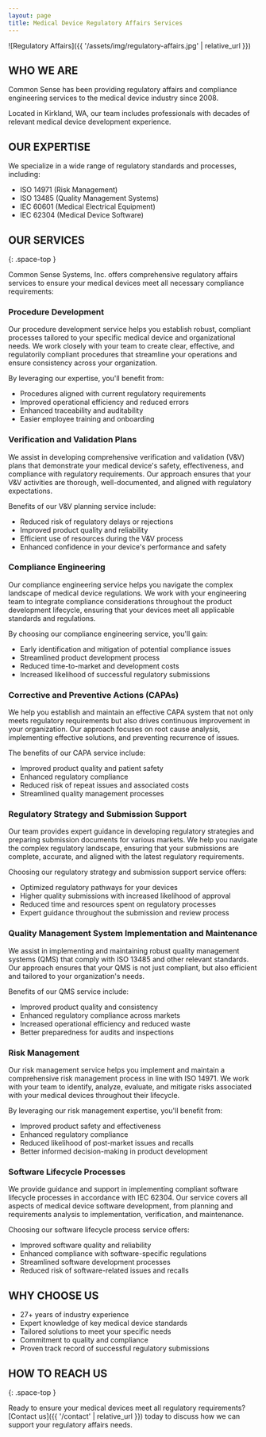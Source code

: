 ```yaml
---
layout: page
title: Medical Device Regulatory Affairs Services
---
```


![Regulatory Affairs]({{ '/assets/img/regulatory-affairs.jpg' | relative_url }})

## WHO WE ARE

Common Sense has been providing regulatory affairs and compliance
engineering services to the medical device industry since 2008.

Located in Kirkland, WA, our team includes professionals with decades
of relevant medical device development experience.

## OUR EXPERTISE

We specialize in a wide range of regulatory standards and processes,
including:

- ISO 14971 (Risk Management)
- ISO 13485 (Quality Management Systems)
- IEC 60601 (Medical Electrical Equipment)
- IEC 62304 (Medical Device Software)

## OUR SERVICES
{: .space-top }

Common Sense Systems, Inc. offers comprehensive regulatory affairs
services to ensure your medical devices meet all necessary compliance
requirements:

### Procedure Development

Our procedure development service helps you establish robust,
compliant processes tailored to your specific medical device and
organizational needs. We work closely with your team to create clear,
effective, and regulatorily compliant procedures that streamline your
operations and ensure consistency across your organization.

By leveraging our expertise, you'll benefit from:
- Procedures aligned with current regulatory requirements
- Improved operational efficiency and reduced errors
- Enhanced traceability and auditability
- Easier employee training and onboarding

### Verification and Validation Plans

We assist in developing comprehensive verification and validation
(V&V) plans that demonstrate your medical device's safety,
effectiveness, and compliance with regulatory requirements. Our
approach ensures that your V&V activities are thorough,
well-documented, and aligned with regulatory expectations.

Benefits of our V&V planning service include:
- Reduced risk of regulatory delays or rejections
- Improved product quality and reliability
- Efficient use of resources during the V&V process
- Enhanced confidence in your device's performance and safety

### Compliance Engineering

Our compliance engineering service helps you navigate the complex
landscape of medical device regulations. We work with your engineering
team to integrate compliance considerations throughout the product
development lifecycle, ensuring that your devices meet all applicable
standards and regulations.

By choosing our compliance engineering service, you'll gain:
- Early identification and mitigation of potential compliance issues
- Streamlined product development process
- Reduced time-to-market and development costs
- Increased likelihood of successful regulatory submissions

### Corrective and Preventive Actions (CAPAs)

We help you establish and maintain an effective CAPA system that not
only meets regulatory requirements but also drives continuous
improvement in your organization. Our approach focuses on root cause
analysis, implementing effective solutions, and preventing recurrence
of issues.

The benefits of our CAPA service include:
- Improved product quality and patient safety
- Enhanced regulatory compliance
- Reduced risk of repeat issues and associated costs
- Streamlined quality management processes

### Regulatory Strategy and Submission Support

Our team provides expert guidance in developing regulatory strategies
and preparing submission documents for various markets. We help you
navigate the complex regulatory landscape, ensuring that your
submissions are complete, accurate, and aligned with the latest
regulatory requirements.

Choosing our regulatory strategy and submission support service offers:
- Optimized regulatory pathways for your devices
- Higher quality submissions with increased likelihood of approval
- Reduced time and resources spent on regulatory processes
- Expert guidance throughout the submission and review process

### Quality Management System Implementation and Maintenance

We assist in implementing and maintaining robust quality management
systems (QMS) that comply with ISO 13485 and other relevant
standards. Our approach ensures that your QMS is not just compliant,
but also efficient and tailored to your organization's needs.

Benefits of our QMS service include:
- Improved product quality and consistency
- Enhanced regulatory compliance across markets
- Increased operational efficiency and reduced waste
- Better preparedness for audits and inspections

### Risk Management

Our risk management service helps you implement and maintain a
comprehensive risk management process in line with ISO 14971. We work
with your team to identify, analyze, evaluate, and mitigate risks
associated with your medical devices throughout their lifecycle.

By leveraging our risk management expertise, you'll benefit from:
- Improved product safety and effectiveness
- Enhanced regulatory compliance
- Reduced likelihood of post-market issues and recalls
- Better informed decision-making in product development

### Software Lifecycle Processes

We provide guidance and support in implementing compliant software
lifecycle processes in accordance with IEC 62304. Our service covers
all aspects of medical device software development, from planning and
requirements analysis to implementation, verification, and
maintenance.

Choosing our software lifecycle process service offers:
- Improved software quality and reliability
- Enhanced compliance with software-specific regulations
- Streamlined software development processes
- Reduced risk of software-related issues and recalls

## WHY CHOOSE US

<!--
{% include inline-img.html path="/assets/img/why-choose-us.jpeg" caption="We're committed to your regulatory success." %}
-->

- 27+ years of industry experience
- Expert knowledge of key medical device standards
- Tailored solutions to meet your specific needs
- Commitment to quality and compliance
- Proven track record of successful regulatory submissions

## HOW TO REACH US
{: .space-top }

Ready to ensure your medical devices meet all regulatory requirements?
[Contact us]({{ '/contact' | relative_url }}) today to discuss how we
can support your regulatory affairs needs.


